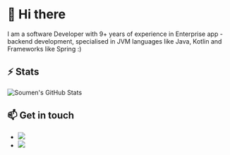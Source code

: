 # 👋 Hi there 
I am a software Developer with 9+ years of experience in Enterprise app - backend development, specialised in JVM languages like Java, Kotlin and Frameworks like Spring :) 
## ⚡ Stats 
![Soumen's GitHub Stats](https://github-readme-stats.vercel.app/api?username=soumencemk&show_icons=true)

## 📫 Get in touch

- [<img src="https://img.shields.io/badge/Twitter-itssoumen-blue?style=plastic&logo=twitter">](https://twitter.com/itssoumen)
- [<img src="https://img.shields.io/badge/Linkedin-itssoumen-blue?style=plastic&logo=linkedin">](https://www.linkedin.com/in/itssoumen/)


